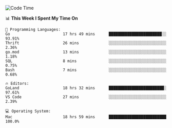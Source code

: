 <!--START_SECTION:waka-->
![Code Time](http://img.shields.io/badge/Code%20Time-123%20hrs%2054%20mins-blue)

📊 **This Week I Spent My Time On** 

```text
💬 Programming Languages: 
Go                       17 hrs 49 mins      ███████████████████████░░   93.91% 
Thrift                   26 mins             ░░░░░░░░░░░░░░░░░░░░░░░░░   2.36% 
go.mod                   13 mins             ░░░░░░░░░░░░░░░░░░░░░░░░░   1.18% 
SQL                      8 mins              ░░░░░░░░░░░░░░░░░░░░░░░░░   0.75% 
Bash                     7 mins              ░░░░░░░░░░░░░░░░░░░░░░░░░   0.68%

🔥 Editors: 
GoLand                   18 hrs 32 mins      ████████████████████████░   97.61% 
VS Code                  27 mins             ░░░░░░░░░░░░░░░░░░░░░░░░░   2.39%

💻 Operating System: 
Mac                      18 hrs 59 mins      █████████████████████████   100.0%

```


<!--END_SECTION:waka-->